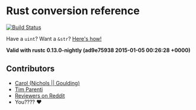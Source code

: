 # Rust conversion reference

[![Build Status](https://travis-ci.org/carols10cents/rust-conversion-reference.svg?branch=gh-pages)](https://travis-ci.org/carols10cents/rust-conversion-reference)

Have a `uint`? Want a `&str`? [Here's how!](http://carols10cents.github.io/rust-conversion-reference)

**Valid with rustc 0.13.0-nightly (ad9e75938 2015-01-05 00:26:28 +0000)**

## Contributors

* [Carol (Nichols || Goulding)](https://github.com/carols10cents)
* [Tim Parenti](https://github.com/timparenti)
* [Reviewers on Reddit](http://www.reddit.com/r/rust/comments/2qfbog/merry_rustmas_a_rust_conversion_reference_for_you/)
* You???? :heart: